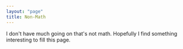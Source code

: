 ```yaml
---
layout: "page"
title: Non-Math
---
```


I don't have much going on that's not math. Hopefully I find something interesting to fill this page.